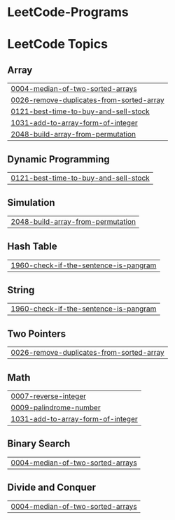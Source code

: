 # LeetCode-Programs
<!---LeetCode Topics Start-->
# LeetCode Topics
## Array
|  |
| ------- |
| [0004-median-of-two-sorted-arrays](https://github.com/pawanuser/LeetCode-Programs/tree/master/0004-median-of-two-sorted-arrays) |
| [0026-remove-duplicates-from-sorted-array](https://github.com/pawanuser/LeetCode-Programs/tree/master/0026-remove-duplicates-from-sorted-array) |
| [0121-best-time-to-buy-and-sell-stock](https://github.com/pawanuser/LeetCode-Programs/tree/master/0121-best-time-to-buy-and-sell-stock) |
| [1031-add-to-array-form-of-integer](https://github.com/pawanuser/LeetCode-Programs/tree/master/1031-add-to-array-form-of-integer) |
| [2048-build-array-from-permutation](https://github.com/pawanuser/LeetCode-Programs/tree/master/2048-build-array-from-permutation) |
## Dynamic Programming
|  |
| ------- |
| [0121-best-time-to-buy-and-sell-stock](https://github.com/pawanuser/LeetCode-Programs/tree/master/0121-best-time-to-buy-and-sell-stock) |
## Simulation
|  |
| ------- |
| [2048-build-array-from-permutation](https://github.com/pawanuser/LeetCode-Programs/tree/master/2048-build-array-from-permutation) |
## Hash Table
|  |
| ------- |
| [1960-check-if-the-sentence-is-pangram](https://github.com/pawanuser/LeetCode-Programs/tree/master/1960-check-if-the-sentence-is-pangram) |
## String
|  |
| ------- |
| [1960-check-if-the-sentence-is-pangram](https://github.com/pawanuser/LeetCode-Programs/tree/master/1960-check-if-the-sentence-is-pangram) |
## Two Pointers
|  |
| ------- |
| [0026-remove-duplicates-from-sorted-array](https://github.com/pawanuser/LeetCode-Programs/tree/master/0026-remove-duplicates-from-sorted-array) |
## Math
|  |
| ------- |
| [0007-reverse-integer](https://github.com/pawanuser/LeetCode-Programs/tree/master/0007-reverse-integer) |
| [0009-palindrome-number](https://github.com/pawanuser/LeetCode-Programs/tree/master/0009-palindrome-number) |
| [1031-add-to-array-form-of-integer](https://github.com/pawanuser/LeetCode-Programs/tree/master/1031-add-to-array-form-of-integer) |
## Binary Search
|  |
| ------- |
| [0004-median-of-two-sorted-arrays](https://github.com/pawanuser/LeetCode-Programs/tree/master/0004-median-of-two-sorted-arrays) |
## Divide and Conquer
|  |
| ------- |
| [0004-median-of-two-sorted-arrays](https://github.com/pawanuser/LeetCode-Programs/tree/master/0004-median-of-two-sorted-arrays) |
<!---LeetCode Topics End-->